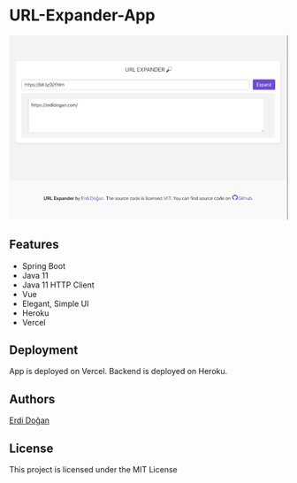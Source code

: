 # URL-Expander-App

![Image](./assets/1.png "App")


## Features
* Spring Boot
* Java 11
* Java 11 HTTP Client
* Vue 
* Elegant, Simple UI
* Heroku
* Vercel 

## Deployment

 App is deployed on Vercel. Backend is deployed on Heroku.

## Authors

 [Erdi Doğan](https://www.linkedin.com/in/doganerdi) 


## License

This project is licensed under the MIT License 




